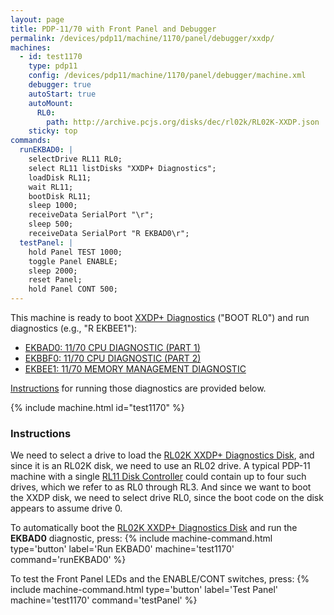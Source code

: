 ```yaml
---
layout: page
title: PDP-11/70 with Front Panel and Debugger
permalink: /devices/pdp11/machine/1170/panel/debugger/xxdp/
machines:
  - id: test1170
    type: pdp11
    config: /devices/pdp11/machine/1170/panel/debugger/machine.xml
    debugger: true
    autoStart: true
    autoMount:
      RL0:
        path: http://archive.pcjs.org/disks/dec/rl02k/RL02K-XXDP.json
    sticky: top
commands:
  runEKBAD0: |
    selectDrive RL11 RL0;
    select RL11 listDisks "XXDP+ Diagnostics";
    loadDisk RL11;
    wait RL11;
    bootDisk RL11;
    sleep 1000;
    receiveData SerialPort "\r";
    sleep 500;
    receiveData SerialPort "R EKBAD0\r";
  testPanel: |
    hold Panel TEST 1000;
    toggle Panel ENABLE;
    sleep 2000;
    reset Panel;
    hold Panel CONT 500;
---
```


This machine is ready to boot [XXDP+ Diagnostics](/disks/dec/rl02k/xxdp/) ("BOOT RL0") and run diagnostics
(e.g., "R EKBEE1"):

- [EKBAD0: 11/70 CPU DIAGNOSTIC (PART 1)](/disks/dec/rl02k/xxdp/ekbad0/)
- [EKBBF0: 11/70 CPU DIAGNOSTIC (PART 2)](/disks/dec/rl02k/xxdp/ekbbf0/)
- [EKBEE1: 11/70 MEMORY MANAGEMENT DIAGNOSTIC](/disks/dec/rl02k/xxdp/ekbee1/)

[Instructions](#test1170) for running those diagnostics are provided below.

{% include machine.html id="test1170" %}

### Instructions 

We need to select a drive to load the [RL02K XXDP+ Diagnostics Disk](/disks/dec/rl02k/xxdp/), and since it is
an RL02K disk, we need to use an RL02 drive.  A typical PDP-11 machine with a single [RL11 Disk Controller](/devices/pdp11/rl11/)
could contain up to four such drives, which we refer to as RL0 through RL3.  And since we want to boot the XXDP
disk, we need to select drive RL0, since the boot code on the disk appears to assume drive 0. 

To automatically boot the [RL02K XXDP+ Diagnostics Disk](/disks/dec/rl02k/xxdp/) and run the **EKBAD0** diagnostic,
press: {% include machine-command.html type='button' label='Run EKBAD0' machine='test1170' command='runEKBAD0' %}

To test the Front Panel LEDs and the ENABLE/CONT switches,
press: {% include machine-command.html type='button' label='Test Panel' machine='test1170' command='testPanel' %}
